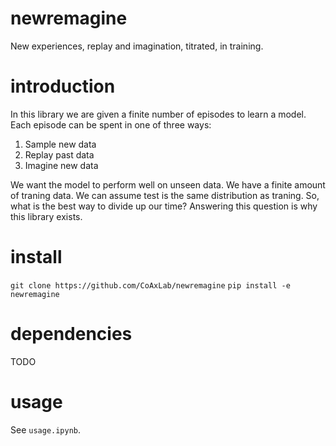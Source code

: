 # newremagine
New experiences, replay and imagination, titrated, in training.

# introduction
In this library we are given a finite number of episodes to learn a model. Each episode can be spent in one of three ways:
1. Sample new data
2. Replay past data
3. Imagine new data

We want the model to perform well on unseen data. We have a finite amount of traning data. We can assume test is the same distribution as traning. So, what is the best way to divide up our time? Answering this question is why this library exists.

# install
`git clone https://github.com/CoAxLab/newremagine`
`pip install -e newremagine`

# dependencies
TODO

# usage
See `usage.ipynb`.